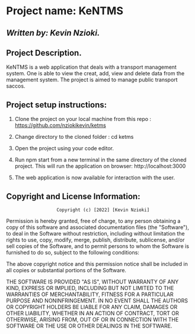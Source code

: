 # Project name: KeNTMS

## *Written by: Kevin Nzioki.*

## Project Description.

KeNTMS is a web application that deals with a transport management system. One is able to view the creat, add, view and delete data from the management system. The project is aimed to manage public transport saccos.

## Project setup instructions:
1. Clone the project on your local machine from this repo : https://github.com/nziokikevin/ketms

2. Change directory to the cloned folder : cd ketms

3. Open the project using your code editor.

4. Run npm start from a new terminal in the same directory of the cloned project. This will run the application on browser: http://localhost:3000

5. The web application is now available for interaction with the user.


## Copyright and License Information:
                       Copyright (c) [2022] [Kevin Nzioki]

Permission is hereby granted, free of charge, to any person obtaining a copy of this software and associated documentation files (the "Software"), to deal in the Software without restriction, including without limitation the rights to use, copy, modify, merge, publish, distribute, sublicense, and/or sell copies of the Software, and to permit persons to whom the Software is furnished to do so, subject to the following conditions:

The above copyright notice and this permission notice shall be included in all copies or substantial portions of the Software.

THE SOFTWARE IS PROVIDED "AS IS", WITHOUT WARRANTY OF ANY KIND, EXPRESS OR
IMPLIED, INCLUDING BUT NOT LIMITED TO THE WARRANTIES OF MERCHANTABILITY,
FITNESS FOR A PARTICULAR PURPOSE AND NONINFRINGEMENT. IN NO EVENT SHALL THE
AUTHORS OR COPYRIGHT HOLDERS BE LIABLE FOR ANY CLAIM, DAMAGES OR OTHER
LIABILITY, WHETHER IN AN ACTION OF CONTRACT, TORT OR OTHERWISE, ARISING FROM,
OUT OF OR IN CONNECTION WITH THE SOFTWARE OR THE USE OR OTHER DEALINGS IN THE
SOFTWARE.